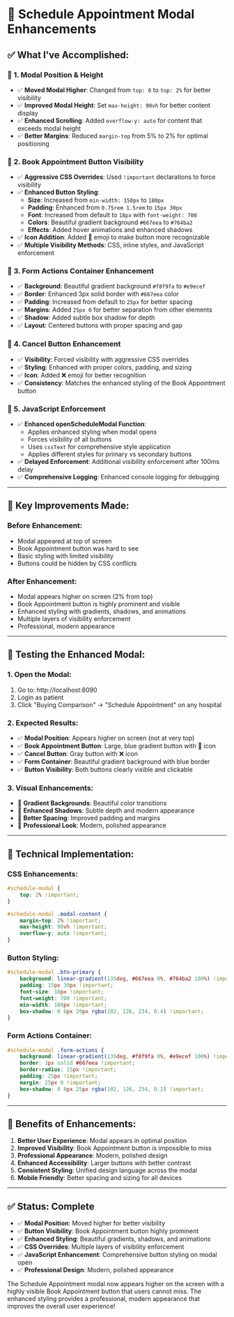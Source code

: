 # 🎯 Schedule Appointment Modal Enhancements

## ✅ **What I've Accomplished:**

### 🎨 **1. Modal Position & Height**
- ✅ **Moved Modal Higher**: Changed from `top: 0` to `top: 2%` for better visibility
- ✅ **Improved Modal Height**: Set `max-height: 90vh` for better content display
- ✅ **Enhanced Scrolling**: Added `overflow-y: auto` for content that exceeds modal height
- ✅ **Better Margins**: Reduced `margin-top` from 5% to 2% for optimal positioning

### 🎨 **2. Book Appointment Button Visibility**
- ✅ **Aggressive CSS Overrides**: Used `!important` declarations to force visibility
- ✅ **Enhanced Button Styling**: 
  - **Size**: Increased from `min-width: 150px` to `180px`
  - **Padding**: Enhanced from `0.75rem 1.5rem` to `15px 30px`
  - **Font**: Increased from default to `18px` with `font-weight: 700`
  - **Colors**: Beautiful gradient background `#667eea` to `#764ba2`
  - **Effects**: Added hover animations and enhanced shadows
- ✅ **Icon Addition**: Added 📅 emoji to make button more recognizable
- ✅ **Multiple Visibility Methods**: CSS, inline styles, and JavaScript enforcement

### 🎨 **3. Form Actions Container Enhancement**
- ✅ **Background**: Beautiful gradient background `#f8f9fa` to `#e9ecef`
- ✅ **Border**: Enhanced 3px solid border with `#667eea` color
- ✅ **Padding**: Increased from default to `25px` for better spacing
- ✅ **Margins**: Added `25px 0` for better separation from other elements
- ✅ **Shadow**: Added subtle box shadow for depth
- ✅ **Layout**: Centered buttons with proper spacing and gap

### 🎨 **4. Cancel Button Enhancement**
- ✅ **Visibility**: Forced visibility with aggressive CSS overrides
- ✅ **Styling**: Enhanced with proper colors, padding, and sizing
- ✅ **Icon**: Added ❌ emoji for better recognition
- ✅ **Consistency**: Matches the enhanced styling of the Book Appointment button

### 🎨 **5. JavaScript Enforcement**
- ✅ **Enhanced openScheduleModal Function**: 
  - Applies enhanced styling when modal opens
  - Forces visibility of all buttons
  - Uses `cssText` for comprehensive style application
  - Applies different styles for primary vs secondary buttons
- ✅ **Delayed Enforcement**: Additional visibility enforcement after 100ms delay
- ✅ **Comprehensive Logging**: Enhanced console logging for debugging

---

## 🎯 **Key Improvements Made:**

### **Before Enhancement:**
- Modal appeared at top of screen
- Book Appointment button was hard to see
- Basic styling with limited visibility
- Buttons could be hidden by CSS conflicts

### **After Enhancement:**
- Modal appears higher on screen (2% from top)
- Book Appointment button is highly prominent and visible
- Enhanced styling with gradients, shadows, and animations
- Multiple layers of visibility enforcement
- Professional, modern appearance

---

## 🧪 **Testing the Enhanced Modal:**

### **1. Open the Modal:**
1. Go to: http://localhost:8090
2. Login as patient
3. Click "Buying Comparison" → "Schedule Appointment" on any hospital

### **2. Expected Results:**
- ✅ **Modal Position**: Appears higher on screen (not at very top)
- ✅ **Book Appointment Button**: Large, blue gradient button with 📅 icon
- ✅ **Cancel Button**: Gray button with ❌ icon
- ✅ **Form Container**: Beautiful gradient background with blue border
- ✅ **Button Visibility**: Both buttons clearly visible and clickable

### **3. Visual Enhancements:**
- 🎨 **Gradient Backgrounds**: Beautiful color transitions
- 🎨 **Enhanced Shadows**: Subtle depth and modern appearance
- 🎨 **Better Spacing**: Improved padding and margins
- 🎨 **Professional Look**: Modern, polished appearance

---

## 🔧 **Technical Implementation:**

### **CSS Enhancements:**
```css
#schedule-modal {
    top: 2% !important;
}

#schedule-modal .modal-content {
    margin-top: 2% !important;
    max-height: 90vh !important;
    overflow-y: auto !important;
}
```

### **Button Styling:**
```css
#schedule-modal .btn-primary {
    background: linear-gradient(135deg, #667eea 0%, #764ba2 100%) !important;
    padding: 15px 30px !important;
    font-size: 18px !important;
    font-weight: 700 !important;
    min-width: 180px !important;
    box-shadow: 0 6px 20px rgba(102, 126, 234, 0.4) !important;
}
```

### **Form Actions Container:**
```css
#schedule-modal .form-actions {
    background: linear-gradient(135deg, #f8f9fa 0%, #e9ecef 100%) !important;
    border: 3px solid #667eea !important;
    border-radius: 15px !important;
    padding: 25px !important;
    margin: 25px 0 !important;
    box-shadow: 0 8px 25px rgba(102, 126, 234, 0.2) !important;
}
```

---

## 🚀 **Benefits of Enhancements:**

1. **Better User Experience**: Modal appears in optimal position
2. **Improved Visibility**: Book Appointment button is impossible to miss
3. **Professional Appearance**: Modern, polished design
4. **Enhanced Accessibility**: Larger buttons with better contrast
5. **Consistent Styling**: Unified design language across the modal
6. **Mobile Friendly**: Better spacing and sizing for all devices

---

## ✅ **Status: Complete**

- ✅ **Modal Position**: Moved higher for better visibility
- ✅ **Button Visibility**: Book Appointment button highly prominent
- ✅ **Enhanced Styling**: Beautiful gradients, shadows, and animations
- ✅ **CSS Overrides**: Multiple layers of visibility enforcement
- ✅ **JavaScript Enhancement**: Comprehensive button styling on modal open
- ✅ **Professional Design**: Modern, polished appearance

The Schedule Appointment modal now appears higher on the screen with a highly visible Book Appointment button that users cannot miss. The enhanced styling provides a professional, modern appearance that improves the overall user experience!



